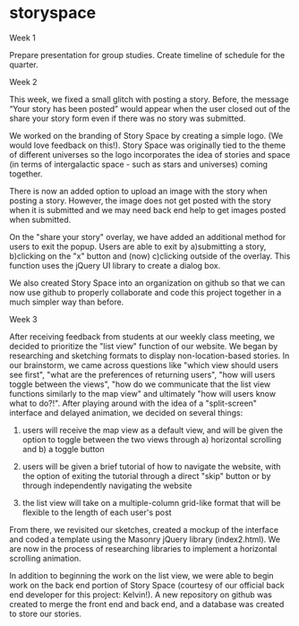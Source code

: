 # storyspace
Week 1

Prepare presentation for group studies. Create timeline of schedule for the quarter.

Week 2

This week, we fixed a small glitch with posting a story. Before, the message “Your story has been posted” would appear when the user closed out of the share your story form even if there was no story was submitted. 

We worked on the branding of Story Space by creating a simple logo. (We would love feedback on this!). Story Space was originally tied to the theme of different universes so the logo incorporates the idea of stories and space (in terms of intergalactic space - such as stars and universes) coming together. 

There is now an added option to upload an image with the story when posting a story. However, the image does not get posted with the story when it is submitted and we may need back end help to get images posted when submitted.

On the "share your story" overlay, we have added an additional method for users to exit the popup. Users are able to exit by a)submitting a story, b)clicking on the "x" button and (now) c)clicking outside of the overlay. This function uses the jQuery UI library to create a dialog box.

We also created Story Space into an organization on github so that we can now use github to properly collaborate and code this project together in a much simpler way than before. 

Week 3

After receiving feedback from students at our weekly class meeting, we decided to prioritize the "list view" function of our website. We began by researching and sketching formats to display non-location-based stories. In our brainstorm, we came across questions like "which view should users see first", "what are the preferences of returning users", "how will users toggle between the views", "how do we communicate that the list view functions similarly to the map view" and ultimately "how will users know what to do?!". After playing around with the idea of a "split-screen" interface and delayed animation, we decided on several things:

1) users will receive the map view as a default view, and will be given the option to toggle    between the two views through a) horizontal scrolling and b) a toggle button

2) users will be given a brief tutorial of how to navigate the website, with the option of exiting the tutorial through a direct "skip" button or by through independently navigating the website
    
3) the list view will take on a multiple-column grid-like format that will be flexible to the length of each user's post

From there, we revisited our sketches, created a mockup of the interface and coded a template using the Masonry jQuery library (index2.html). We are now in the process of researching libraries to implement a horizontal scrolling animation. 

In addition to beginning the work on the list view, we were able to begin work on the back end portion of Story Space (courtesy of our official back end developer for this project: Kelvin!). A new repository on github was created to merge the front end and back end, and a database was created to store our stories. 
